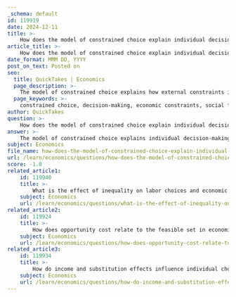 ```yaml
---
_schema: default
id: 119919
date: 2024-12-11
title: >-
    How does the model of constrained choice explain individual decision-making?
article_title: >-
    How does the model of constrained choice explain individual decision-making?
date_format: MMM DD, YYYY
post_on_text: Posted on
seo:
  title: QuickTakes | Economics
  page_description: >-
    The model of constrained choice explains how external constraints influence individual decision-making by affecting the available options, highlighting the impact of economic, social, and policy-related factors on choices.
  page_keywords: >-
    constrained choice, decision-making, economic constraints, social factors, policy implications, joint decision-making, household bargaining, rational choice theory, individual choices, health outcomes
author: QuickTakes
question: >-
    How does the model of constrained choice explain individual decision-making?
answer: >-
    The model of constrained choice explains individual decision-making by highlighting how various constraints—such as economic, social, and policy-related factors—affect the options available to individuals and the choices they ultimately make. This model posits that individuals do not operate in a vacuum; rather, their decisions are influenced by a range of external factors that limit their ability to make fully rational choices.\n\n1. **Influence of Constraints**: According to Bird and Rieker, the model of constrained choice illustrates how policy decisions at different levels (family, work, community, and government) can have unintended consequences that discourage or prevent healthy behaviors. For instance, if a community lacks access to healthy food options due to economic constraints, individuals may be forced to make less healthy dietary choices, impacting their overall wellbeing.\n\n2. **Joint Decision-Making**: The concept of constrained choice extends to joint decision-making scenarios, such as within households. Household bargaining models demonstrate how members of a household strive to maximize their personal utility from consumption while being limited by the overall purchasing power of the household. This dynamic can lead to compromises that may not align with individual preferences but are necessary given the constraints.\n\n3. **Rational Choice Theory**: The standard economic model of rational choice assumes that individuals make decisions based on maximizing their utility given the information available to them. However, the model of constrained choice acknowledges that individuals often operate under imperfect information and face various limitations that can lead to suboptimal decision-making.\n\n4. **Policy Implications**: Understanding constrained choice is crucial for policymakers, as it emphasizes the need to consider how policies can inadvertently restrict choices and affect health outcomes. By recognizing these constraints, policies can be designed to enhance individual decision-making capabilities rather than hinder them.\n\nIn summary, the model of constrained choice provides a framework for understanding how external factors shape individual decision-making processes, emphasizing the importance of context and constraints in economic behavior. This perspective is essential for analyzing choices related to health, consumption, and overall wellbeing.
subject: Economics
file_name: how-does-the-model-of-constrained-choice-explain-individual-decisionmaking.md
url: /learn/economics/questions/how-does-the-model-of-constrained-choice-explain-individual-decisionmaking
score: -1.0
related_article1:
    id: 119940
    title: >-
        What is the effect of inequality on labor choices and economic wellbeing?
    subject: Economics
    url: /learn/economics/questions/what-is-the-effect-of-inequality-on-labor-choices-and-economic-wellbeing
related_article2:
    id: 119924
    title: >-
        How does opportunity cost relate to the feasible set in economic models?
    subject: Economics
    url: /learn/economics/questions/how-does-opportunity-cost-relate-to-the-feasible-set-in-economic-models
related_article3:
    id: 119934
    title: >-
        How do income and substitution effects influence individual choices?
    subject: Economics
    url: /learn/economics/questions/how-do-income-and-substitution-effects-influence-individual-choices
---
```


&nbsp;